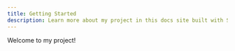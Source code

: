 ```yaml
---
title: Getting Started
description: Learn more about my project in this docs site built with Starlight.
---
```


Welcome to my project!
